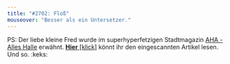 ```yaml
---
title: "#2702: Floß"
mouseover: "Besser als ein Untersetzer."
---
```


PS: 
Der liebe kleine Fred wurde im superhyperfetzigen Stadtmagazin <a href="http://www.aha-alleshalle.de/">AHA - Alles Halle</a> erwähnt. 
<a href="http://www.fonflatter.de/dateien/AHA_Artikel_2013-02_Hast_du_gepupst_Tag.jpg"><strong>Hier</strong> [klick]</a> könnt ihr den eingescannten Artikel lesen.
Und so.
:keks:

